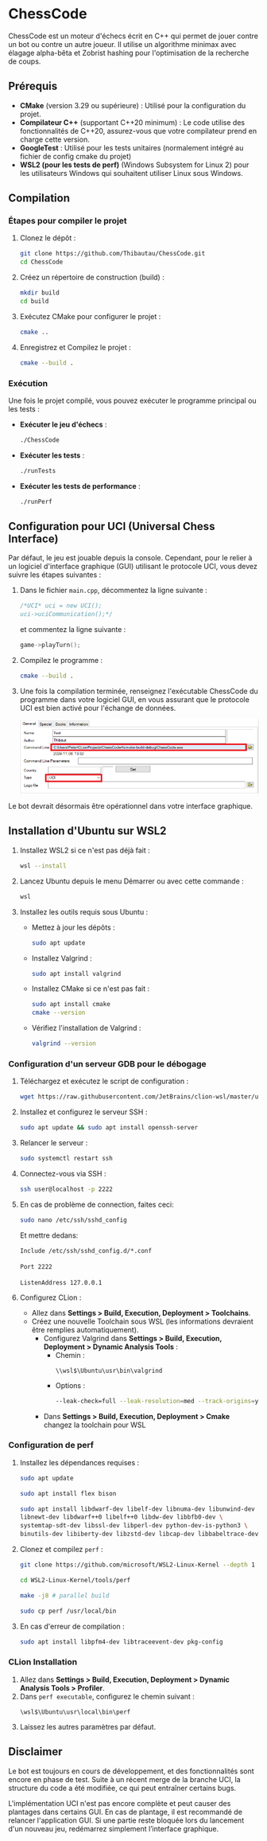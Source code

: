 # ChessCode

ChessCode est un moteur d'échecs écrit en C++ qui permet de jouer contre un bot ou contre un autre joueur. Il utilise un algorithme minimax avec élagage alpha-bêta et Zobrist hashing pour l'optimisation de la recherche de coups.

## Prérequis

- **CMake** (version 3.29 ou supérieure) : Utilisé pour la configuration du projet.
- **Compilateur C++** (supportant C++20 minimum) : Le code utilise des fonctionnalités de C++20, assurez-vous que votre compilateur prend en charge cette version.
- **GoogleTest** : Utilisé pour les tests unitaires (normalement intégré au fichier de config cmake du projet)
- **WSL2 (pour les tests de perf)** (Windows Subsystem for Linux 2) pour les utilisateurs Windows qui souhaitent utiliser Linux sous Windows.

## Compilation

### Étapes pour compiler le projet

1. Clonez le dépôt :
   ```bash
   git clone https://github.com/Thibautau/ChessCode.git
   cd ChessCode
   ```

2. Créez un répertoire de construction (build) :
   ```bash
   mkdir build
   cd build
   ```

3. Exécutez CMake pour configurer le projet :
   ```bash
   cmake ..
   ```

4. Enregistrez et Compilez le projet :
   ```bash
   cmake --build .
   ```

### Exécution

Une fois le projet compilé, vous pouvez exécuter le programme principal ou les tests :

- **Exécuter le jeu d'échecs** :
  ```bash
  ./ChessCode
  ```

- **Exécuter les tests** :
  ```bash
  ./runTests
  ```

- **Exécuter les tests de performance** :
  ```bash
  ./runPerf
  ```

## Configuration pour UCI (Universal Chess Interface)

Par défaut, le jeu est jouable depuis la console. Cependant, pour le relier à un logiciel d'interface graphique (GUI) utilisant le protocole UCI, vous devez suivre les étapes suivantes :

1. Dans le fichier `main.cpp`, décommentez la ligne suivante :
   ```cpp
   /*UCI* uci = new UCI();
   uci->uciCommunication();*/
   ```
   et commentez la ligne suivante :
   ```cpp
   game->playTurn();
   ```

2. Compilez le programme :
   ```bash
   cmake --build .
   ```

3. Une fois la compilation terminée, renseignez l'exécutable ChessCode du programme dans votre logiciel GUI, en vous assurant que le protocole UCI est bien activé pour l'échange de données.

   ![Configuration du GUI pour UCI](doc/NewCheesEngine.png)

Le bot devrait désormais être opérationnel dans votre interface graphique.


## Installation d'Ubuntu sur WSL2

1. Installez WSL2 si ce n'est pas déjà fait :
   ```bash
   wsl --install
   ```

2. Lancez Ubuntu depuis le menu Démarrer ou avec cette commande :
   ```bash
   wsl
   ```

3. Installez les outils requis sous Ubuntu :
    - Mettez à jour les dépôts :
      ```bash
      sudo apt update
      ```
    - Installez Valgrind :
      ```bash
      sudo apt install valgrind
      ```
    - Installez CMake si ce n'est pas fait :
      ```bash
      sudo apt install cmake
      cmake --version
      ```
    - Vérifiez l'installation de Valgrind :
      ```bash
      valgrind --version
      ```

### Configuration d'un serveur GDB pour le débogage

1. Téléchargez et exécutez le script de configuration :
   ```bash
   wget https://raw.githubusercontent.com/JetBrains/clion-wsl/master/ubuntu_setup_env.sh && bash ubuntu_setup_env.sh
   ```

2. Installez et configurez le serveur SSH :
   ```bash
   sudo apt update && sudo apt install openssh-server
   ```

3. Relancer le serveur :
   ```bash
   sudo systemctl restart ssh
   ```

4. Connectez-vous via SSH :
   ```bash
   ssh user@localhost -p 2222
   ```
   
5. En cas de problème de connection, faites ceci:
   ```bash
   sudo nano /etc/ssh/sshd_config
   ```
   Et mettre dedans:
   ```
   Include /etc/ssh/sshd_config.d/*.conf
   
   Port 2222
   
   ListenAddress 127.0.0.1
   ```

6. Configurez CLion :
    - Allez dans **Settings > Build, Execution, Deployment > Toolchains**.
    - Créez une nouvelle Toolchain sous WSL (les informations devraient être remplies automatiquement).
      - Configurez Valgrind dans **Settings > Build, Execution, Deployment > Dynamic Analysis Tools** :
          - Chemin : 
            ```
            \\wsl$\Ubuntu\usr\bin\valgrind
            ```
          - Options :
            ```bash
            --leak-check=full --leak-resolution=med --track-origins=yes --vgdb=no
            ```
      - Dans  **Settings > Build, Execution, Deployment > Cmake** changez la toolchain pour WSL


### Configuration de perf

1. Installez les dépendances requises :
   ```bash
   sudo apt update
   ```
   ```bash
   sudo apt install flex bison
   ```
   ```bash
   sudo apt install libdwarf-dev libelf-dev libnuma-dev libunwind-dev \
   libnewt-dev libdwarf++0 libelf++0 libdw-dev libbfb0-dev \
   systemtap-sdt-dev libssl-dev libperl-dev python-dev-is-python3 \
   binutils-dev libiberty-dev libzstd-dev libcap-dev libbabeltrace-dev
   ```

2. Clonez et compilez `perf` :
   ```bash
   git clone https://github.com/microsoft/WSL2-Linux-Kernel --depth 1
   ```
   ```bash
   cd WSL2-Linux-Kernel/tools/perf
   ```
   ```bash
   make -j8 # parallel build
   ```
   ```bash
   sudo cp perf /usr/local/bin
   ```

3. En cas d'erreur de compilation :
   ```bash
   sudo apt install libpfm4-dev libtraceevent-dev pkg-config
   ```

### CLion Installation

1. Allez dans **Settings > Build, Execution, Deployment > Dynamic Analysis Tools > Profiler**.
2. Dans `perf executable`, configurez le chemin suivant :
   ```
   \wsl$\Ubuntu\usr\local\bin\perf
   ```
3. Laissez les autres paramètres par défaut.


## Disclaimer
Le bot est toujours en cours de développement, et des fonctionnalités sont encore en phase de test. Suite à un récent merge de la branche UCI, la structure du code a été modifiée, ce qui peut entraîner certains bugs.

L'implémentation UCI n'est pas encore complète et peut causer des plantages dans certains GUI. En cas de plantage, il est recommandé de relancer l'application GUI. Si une partie reste bloquée lors du lancement d'un nouveau jeu, redémarrez simplement l’interface graphique.